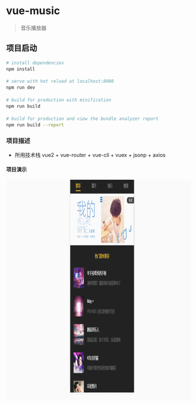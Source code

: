 # vue-music

> 音乐播放器

## 项目启动

``` bash
# install dependencies
npm install

# serve with hot reload at localhost:8080
npm run dev

# build for production with minification
npm run build

# build for production and view the bundle analyzer report
npm run build --report
```
### 项目描述
* 所用技术栈
vue2 + vue-router + vue-cli + vuex + jsonp + axios

#### 项目演示

<img src="https://github.com/wangyuan3181/music/blob/master/vue-music/static/show.gif" width="900" height="600"/>
